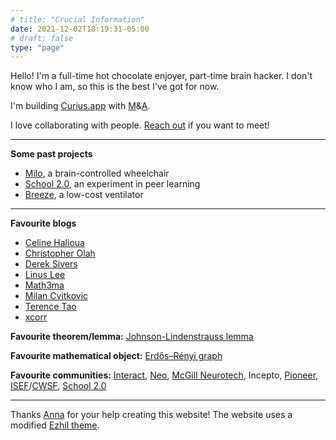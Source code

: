 ```yaml
---
# title: "Crucial Information"
date: 2021-12-02T18:19:31-05:00
# draft: false
type: "page"
---
```


Hello! I'm a full-time hot chocolate enjoyer, part-time brain hacker. I don't know who I am, so this is the best I've got for now.

I'm building [Curius.app](https://curius.app) with [M](https://marleyx.com)&[A](https://abrandenberger.github.io).

I love collaborating with people. [Reach out](mailto:raphael.hotter@gmail.com?subject=Hello!!) if you want to meet!

---

**Some past projects**

- [Milo](https://www.youtube.com/watch?v=_46AoSnHCRo), a brain-controlled wheelchair
- [School 2.0](https://school2point0.com), an experiment in peer learning
- [Breeze](https://www.youtube.com/watch?v=5ufh_80dSsk&t=2s&ab_channel=Breeze), a low-cost ventilator

---

<!-- **Friends with websites**
* [Santi Aranguri](https://aranguri.wordpress.com/)
* [Anna Brandenberger](https://abrandenberger.github.io)
* [Marley Xiong](https://marleyx.com)
* [School 2.0 folks](https://bio.school2point0.com)! -->

**Favourite blogs**

- [Celine Halioua](https://www.celinehh.com/)
- [Christopher Olah](https://colah.github.io)
- [Derek Sivers](https://sive.rs/)
- [Linus Lee](https://thesephist.com/)
- [Math3ma](https://www.math3ma.com/)
- [Milan Cvitkovic](https://milan.cvitkovic.net/)
- [Terence Tao](https://terrytao.wordpress.com/)
- [xcorr](https://xcorr.net/)

**Favourite theorem/lemma:** [Johnson-Lindenstrauss lemma](https://en.m.wikipedia.org/wiki/Johnson–Lindenstrauss_lemma)

**Favourite mathematical object:** [Erdős–Rényi graph](https://en.wikipedia.org/wiki/Erd%C5%91s%E2%80%93R%C3%A9nyi_model)

**Favourite communities:** [Interact](https://joininteract.com/), [Neo](http://neo.com/), [McGill Neurotech](https://www.facebook.com/McGillNeurotech), Incepto, [Pioneer](https://pioneer.app/), [ISEF](https://www.societyforscience.org/isef/)/[CWSF](https://youthscience.ca/science-fairs/cwsf), [School 2.0](https://bio.school2point0.com/)

---

Thanks [Anna](https://abrandenberger.github.io) for your help creating this website! The website uses a modified [Ezhil theme](https://github.com/vividvilla/ezhil).
